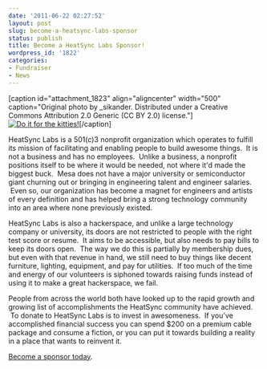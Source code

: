 ```yaml
---
date: '2011-06-22 02:27:52'
layout: post
slug: become-a-heatsync-labs-sponsor
status: publish
title: Become a HeatSync Labs Sponsor!
wordpress_id: '1822'
categories:
- Fundraiser
- News
---
```


[caption id="attachment_1823" align="aligncenter" width="500" caption="Original photo by _sikander.  Distributed under a Creative Commons Attribution 2.0 Generic (CC BY 2.0) license."][![Do it for the kitties!](http://www.heatsynclabs.org/wp-content/uploads/2011/06/kitten.jpg)](http://www.flickr.com/photos/sikander/3941418808/)[/caption]

HeatSync Labs is a 501(c)3 nonprofit organization which operates to fulfill its mission of facilitating and enabling people to build awesome things.  It is not a business and has no employees.  Unlike a business, a nonprofit positions itself to be where it would be needed, not where it'd made the biggest buck.  Mesa does not have a major university or semiconductor giant churning out or bringing in engineering talent and engineer salaries.  Even so, our organization has become a magnet for engineers and artists of every definition and has helped bring a strong technology community into an area where none previously existed.

HeatSync Labs is also a hackerspace, and unlike a large technology company or university, its doors are not restricted to people with the right test score or resume.  It aims to be accessible, but also needs to pay bills to keep its doors open.  The way we do this is partially by membership dues, but even with that revenue in hand, we still need to buy things like decent furniture, lighting, equipment, and pay for utilities.  If too much of the time and energy of our volunteers is siphoned towards raising funds instead of using it to make a great hackerspace, we fail.

People from across the world both have looked up to the rapid growth and growing list of accomplishments the HeatSync community have achieved.  To donate to HeatSync Labs is to invest in awesomeness.  If you've accomplished financial success you can spend $200 on a premium cable package and consume a fiction, or you can put it towards building a reality in a place that wants to reinvent it.

[Become a sponsor today](http://www.heatsynclabs.org/store/memberships/).
